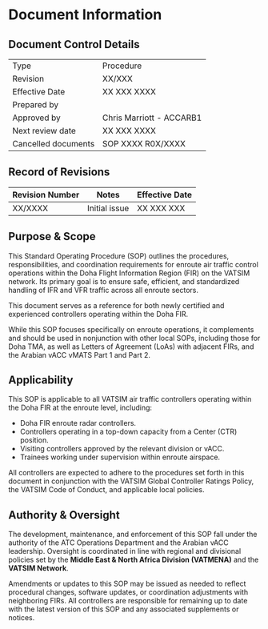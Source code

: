 # Document Information
## Document Control Details
|                     |                                                   |
|---------------------|---------------------------------------------------|
|         Type        |                    Procedure                      |
|       Revision      |                     XX/XXX                        |
|    Effective Date   |                    XX XXX XXXX                    |
|     Prepared by     |                                                   |
|     Approved by     |             Chris Marriott - ACCARB1              |
|   Next review date  |                    XX XXX XXXX                    |
| Cancelled documents |                SOP XXXX R0X/XXXX                  |

## Record of Revisions
<table><thead>
  <tr>
    <th>Revision Number</th>
    <th>Notes</th>
    <th>Effective Date</th>
  </tr></thead>
<tbody>
  <tr>
    <td>XX/XXXX</td>
    <td>Initial issue</td>
    <td>XX XXX XXX</td>
  </tr>
</tbody></table>

## Purpose & Scope
This Standard Operating Procedure (SOP) outlines the procedures, responsibilities, and coordination requirements for enroute air traffic control operations within the Doha Flight Information Region (FIR) on the VATSIM network. Its primary goal is to ensure safe, efficient, and standardized handling of IFR and VFR traffic across all enroute sectors.

This document serves as a reference for both newly certified and experienced controllers operating within the Doha FIR.

While this SOP focuses specifically on enroute operations, it complements and should be used in nonjunction with other local SOPs, including those for Doha TMA, as well as Letters of Agreement (LoAs) with adjacent FIRs, and the Arabian vACC vMATS Part 1 and Part 2.

## Applicability
This SOP is applicable to all VATSIM air traffic controllers operating within the Doha FIR at the enroute level, including:

- Doha FIR enroute radar controllers.
- Controllers operating in a top-down capacity from a Center (CTR) position.
- Visiting controllers approved by the relevant division or vACC.
- Trainees working under supervision within enroute airspace.

All controllers are expected to adhere to the procedures set forth in this document in conjunction with the VATSIM Global Controller Ratings Policy, the VATSIM Code of Conduct, and applicable local policies.

## Authority & Oversight
The development, maintenance, and enforcement of this SOP fall under the authority of the ATC Operations Department and the Arabian vACC leadership. Oversight is coordinated in line with regional and divisional policies set by the **Middle East & North Africa Division (VATMENA)** and the **VATSIM Network**.

Amendments or updates to this SOP may be issued as needed to reflect procedural changes, software updates, or coordination adjustments with neighboring FIRs. All controllers are responsible for remaining up to date with the latest version of this SOP and any associated supplements or notices.